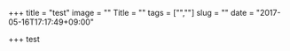 +++
title = "test"
image = ""
Title = ""
tags = ["",""]
slug = ""
date = "2017-05-16T17:17:49+09:00"

+++
test
